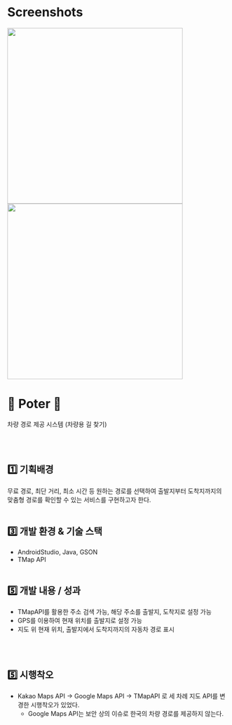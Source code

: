 

# Screenshots

<div>
<img width="400" src = "https://user-images.githubusercontent.com/67724306/106705757-e537c480-6631-11eb-99b7-ab1c89a86fc2.png">
<img width="400" src = "https://user-images.githubusercontent.com/67724306/106705771-eff25980-6631-11eb-9ee7-5cb9aa73061c.png">
</div>


# 🚙 Poter 🚙
차량 경로 제공 시스템 (차량용 길 찾기)

<br><br>

<h2> 1️⃣ 기획배경 </h2>

무료 경로, 최단 거리, 최소 시간 등 원하는 경로를 선택하여 
출발지부터 도착지까지의 맞춤형 경로를 확인할 수 있는 서비스를 구현하고자 한다.
<br><br>

## 3️⃣ 개발 환경 & 기술 스택

  - AndroidStudio, Java, GSON
  - TMap API
<br><br>

## 5️⃣ 개발 내용 / 성과

- TMapAPI를 활용한 주소 검색 가능, 해당 주소를 출발지, 도착지로 설정 가능
- GPS를 이용하여 현재 위치를 출발지로 설정 가능
- 지도 위 현재 위치, 출발지에서 도착지까지의 자동차 경로 표시

<br><br>
## 5️⃣ 시행착오
- Kakao Maps API -> Google Maps API -> TMapAPI 로 세 차례 지도 API를 변경한 시행착오가 있었다.
  - Google Maps API는 보안 상의 이슈로 한국의 차량 경로를 제공하지 않는다.
  
<br>
